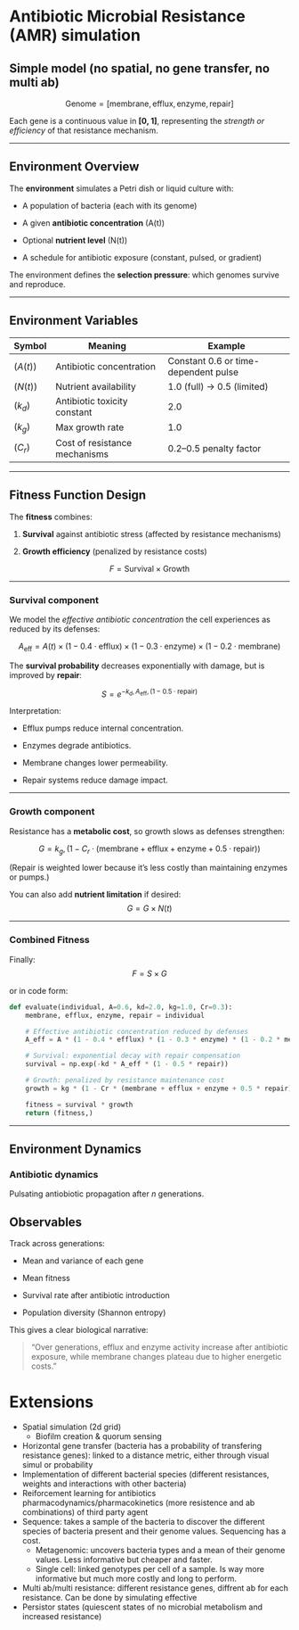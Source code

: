 # Antibiotic Microbial Resistance (AMR) simulation
## Simple model (no spatial, no gene transfer, no multi ab)
$$
\text{Genome} = [\text{membrane}, \text{efflux}, \text{enzyme}, \text{repair}]  
$$

Each gene is a continuous value in **[0, 1]**, representing the _strength or efficiency_ of that resistance mechanism.

---

## Environment Overview

The **environment** simulates a Petri dish or liquid culture with:

- A population of bacteria (each with its genome)
    
- A given **antibiotic concentration** (A(t))
    
- Optional **nutrient level** (N(t))
    
- A schedule for antibiotic exposure (constant, pulsed, or gradient)
    

The environment defines the **selection pressure**: which genomes survive and reproduce.

---

## Environment Variables

|Symbol|Meaning|Example|
|---|---|---|
|($A(t)$)|Antibiotic concentration|Constant 0.6 or time-dependent pulse|
|($N(t)$)|Nutrient availability|1.0 (full) → 0.5 (limited)|
|($k_d$)|Antibiotic toxicity constant|2.0|
|($k_g$)|Max growth rate|1.0|
|($C_r$)|Cost of resistance mechanisms|0.2–0.5 penalty factor|

---

## Fitness Function Design

The **fitness** combines:

1. **Survival** against antibiotic stress (affected by resistance mechanisms)
    
2. **Growth efficiency** (penalized by resistance costs)
    

$$
F = \text{Survival} \times \text{Growth}  
$$

---

### Survival component

We model the _effective antibiotic concentration_ the cell experiences as reduced by its defenses:

$$
A_{\text{eff}} = A(t) \times (1 - 0.4 \cdot \text{efflux}) \times (1 - 0.3 \cdot \text{enzyme}) \times (1 - 0.2 \cdot \text{membrane})  
$$

The **survival probability** decreases exponentially with damage, but is improved by **repair**:

$$ 
S = e^{-k_d , A_{\text{eff}} , (1 - 0.5 \cdot \text{repair})}  
$$

Interpretation:

- Efflux pumps reduce internal concentration.
    
- Enzymes degrade antibiotics.
    
- Membrane changes lower permeability.
    
- Repair systems reduce damage impact.
    

---

### Growth component

Resistance has a **metabolic cost**, so growth slows as defenses strengthen:

$$
G = k_g , (1 - C_r \cdot (\text{membrane} + \text{efflux} + \text{enzyme} + 0.5 \cdot \text{repair}))  
$$

(Repair is weighted lower because it’s less costly than maintaining enzymes or pumps.)

You can also add **nutrient limitation** if desired:  
$$
G = G \times N(t)  
$$

---

### Combined Fitness

Finally:  
$$
F = S \times G  
$$

or in code form:

```python
def evaluate(individual, A=0.6, kd=2.0, kg=1.0, Cr=0.3):
    membrane, efflux, enzyme, repair = individual

    # Effective antibiotic concentration reduced by defenses
    A_eff = A * (1 - 0.4 * efflux) * (1 - 0.3 * enzyme) * (1 - 0.2 * membrane)

    # Survival: exponential decay with repair compensation
    survival = np.exp(-kd * A_eff * (1 - 0.5 * repair))

    # Growth: penalized by resistance maintenance cost
    growth = kg * (1 - Cr * (membrane + efflux + enzyme + 0.5 * repair))

    fitness = survival * growth
    return (fitness,)
```

---

## Environment Dynamics
### Antibiotic dynamics

Pulsating antiobiotic propagation after $n$ generations.

## Observables

Track across generations:

- Mean and variance of each gene
    
- Mean fitness
    
- Survival rate after antibiotic introduction
    
- Population diversity (Shannon entropy)
    

This gives a clear biological narrative:

> “Over generations, efflux and enzyme activity increase after antibiotic exposure, while membrane changes plateau due to higher energetic costs.”

# Extensions
- Spatial simulation (2d grid)
	- Biofilm creation & quorum sensing
- Horizontal gene transfer (bacteria has a probability of transfering resistance genes): linked to a distance metric, either through visual simul or probability
- Implementation of different bacterial species (different resistances, weights and interactions with other bacteria)
- Reiforcement learning for antibiotics pharmacodynamics/pharmacokinetics (more resistence and ab combinations) of third party agent
- Sequence: takes a sample of the bacteria to discover the different species of bacteria present and their genome values. Sequencing has a cost.
	- Metagenomic: uncovers bacteria types and a mean of their genome values. Less informative but cheaper and faster.
	- Single cell: linked genotypes per cell of a sample. Is way more informative but much more costly and long to perform.
- Multi ab/multi resistance: different resistance genes, diffrent ab for each resistance. Can be done by simulating effective
- Persistor states (quiescent states of no microbial metabolism and increased resistance)